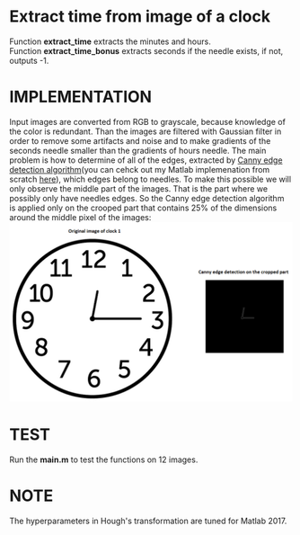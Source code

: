 # Extract time from image of a clock
Function **extract_time** extracts the minutes and hours.<br />
Function **extract_time_bonus** extracts seconds if the needle exists, if not, outputs -1.

# IMPLEMENTATION
Input images are converted from RGB to grayscale, because knowledge of the color is redundant. Than the images are filtered with Gaussian filter in order to remove some artifacts and noise and to make gradients of the seconds needle smaller than the gradients of hours needle. 
The main problem is how to determine of all of the edges, extracted by [Canny edge detection algorithm](https://en.wikipedia.org/wiki/Canny_edge_detector)(you can cehck out my Matlab implemenation from scratch [here](https://en.wikipedia.org/wiki/Canny_edge_detector)), which edges belong to needles. To make this possible we will only observe the middle part of the images. That is the part where we possibly only have needles edges.
So the Canny edge detection algorithm is applied only on the crooped part that contains 25% of the dimensions around the middle pixel of the images:
![img1](https://github.com/Digital-Image-Processing-kosta/Extract-time-from-image-of-a-clock/blob/master/garbage/1.png)
# TEST 
Run the **main.m** to test the functions on 12 images.

# NOTE
The hyperparameters in Hough's transformation are tuned for Matlab 2017.
